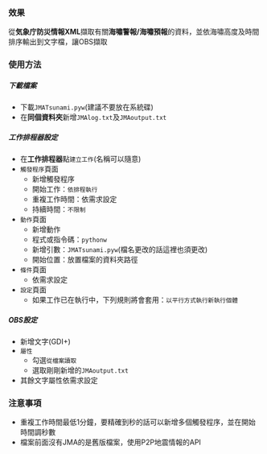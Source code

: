 ### 效果

從**気象庁防災情報XML**擷取有關**海嘯警報/海嘯預報**的資料，並依海嘯高度及時間排序輸出到文字檔，讓OBS擷取


### 使用方法

##### 下載檔案
* 下載`JMATsunami.pyw`(建議不要放在系統碟)
* 在**同個資料夾**新增`JMAlog.txt`及`JMAoutput.txt`

##### 工作排程器設定
* 在**工作排程器**點`建立工作`(名稱可以隨意)
* `觸發程序`頁面
    * 新增觸發程序
    * 開始工作：`依排程執行`
    * 重複工作時間：依需求設定
    * 持續時間：`不限制`
* `動作`頁面
    * 新增動作
    * 程式或指令碼：`pythonw`
    * 新增引數：`JMATsunami.pyw`(檔名更改的話這裡也須更改)
    * 開始位置：放置檔案的資料夾路徑
* `條件`頁面
    * 依需求設定
* `設定`頁面
    * 如果工作已在執行中，下列規則將會套用：`以平行方式執行新執行個體`

##### OBS設定
* 新增文字(GDI+)
* `屬性`
    * 勾選`從檔案讀取`
    * 選取剛剛新增的`JMAoutput.txt`
* 其餘文字屬性依需求設定

### 注意事項
* 重複工作時間最低1分鐘，要精確到秒的話可以新增多個觸發程序，並在開始時間調秒數
* 檔案前面沒有JMA的是舊版檔案，使用P2P地震情報的API
